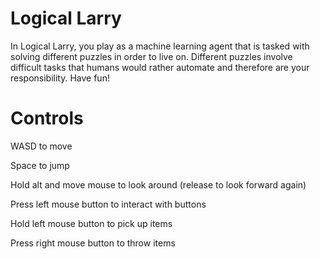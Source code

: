 # Logical Larry
In Logical Larry, you play as a machine learning agent that is tasked with solving different puzzles in order to live on. Different puzzles involve difficult tasks that humans would rather automate and therefore are your responsibility. Have fun!

# Controls

WASD to move

Space to jump

Hold alt and move mouse to look around (release to look forward again)

Press left mouse button to interact with buttons

Hold left mouse button to pick up items

Press right mouse button to throw items
